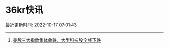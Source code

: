 # 36kr快讯

最近更新时间: 2022-10-17 07:01:43

--- 
1. [美股三大指数集体收跌，大型科技股全线下跌](https://36kr.com/newsflashes/1960969378953605) 
